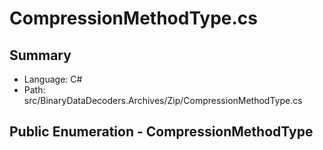 ﻿# CompressionMethodType.cs

## Summary

* Language: C#
* Path: src/BinaryDataDecoders.Archives/Zip/CompressionMethodType.cs

## Public Enumeration - CompressionMethodType

